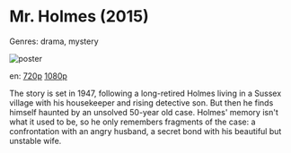 # Mr. Holmes (2015)

Genres: drama, mystery

![poster](http://image.tmdb.org/t/p/w500/9v25BUcPSxRS3yJ2yd3GHZOtoS8.jpg)

en:
  [720p](magnet:?xt=urn:btih:72C3A64281E5DC3FC4448B1013AB17D6A8F76645&tr=udp://glotorrents.pw:6969/announce&tr=udp://tracker.opentrackr.org:1337/announce&tr=udp://torrent.gresille.org:80/announce&tr=udp://tracker.openbittorrent.com:80&tr=udp://tracker.coppersurfer.tk:6969&tr=udp://tracker.leechers-paradise.org:6969&tr=udp://p4p.arenabg.ch:1337&tr=udp://tracker.internetwarriors.net:1337)
  [1080p](magnet:?xt=urn:btih:D982089CD938321ABED6D01B569C841A0C24E2DE&tr=udp://glotorrents.pw:6969/announce&tr=udp://tracker.opentrackr.org:1337/announce&tr=udp://torrent.gresille.org:80/announce&tr=udp://tracker.openbittorrent.com:80&tr=udp://tracker.coppersurfer.tk:6969&tr=udp://tracker.leechers-paradise.org:6969&tr=udp://p4p.arenabg.ch:1337&tr=udp://tracker.internetwarriors.net:1337)
  


The story is set in 1947, following a long-retired Holmes living in a Sussex village with his housekeeper and rising detective son. But then he finds himself haunted by an unsolved 50-year old case. Holmes' memory isn't what it used to be, so he only remembers fragments of the case: a confrontation with an angry husband, a secret bond with his beautiful but unstable wife.